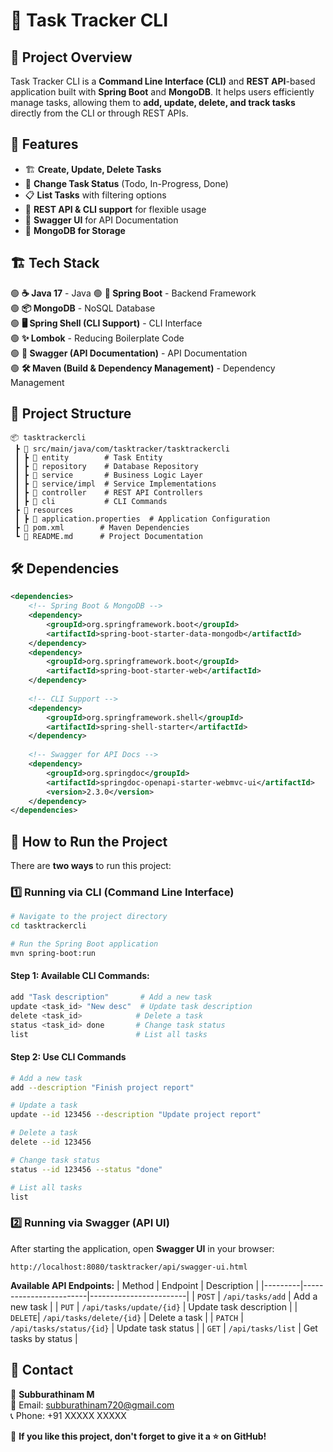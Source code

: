 # 📝 Task Tracker CLI

## 🚀 Project Overview
Task Tracker CLI is a **Command Line Interface (CLI)** and **REST API**-based application built with **Spring Boot** and **MongoDB**. It helps users efficiently manage tasks, allowing them to **add, update, delete, and track tasks** directly from the CLI or through REST APIs.

## 🎯 Features
- 🏗️ **Create, Update, Delete Tasks**
- 🔄 **Change Task Status** (Todo, In-Progress, Done)
- 📋 **List Tasks** with filtering options
- 📡 **REST API & CLI support** for flexible usage
- 📜 **Swagger UI** for API Documentation
- 🌿 **MongoDB for Storage**  


## 🏗️ Tech Stack
🟢 **☕ Java 17** - Java 
🟢 **🌱 Spring Boot** - Backend Framework  
🟢 **📦 MongoDB** - NoSQL Database  
🟢 **🖥️ Spring Shell (CLI Support)** - CLI Interface  
🟢 **✨ Lombok** - Reducing Boilerplate Code  
🟢 **📜 Swagger (API Documentation)** - API Documentation  
🟢 **🛠️ Maven (Build & Dependency Management)** - Dependency Management  

## 📂 Project Structure
```
📦 tasktrackercli
 ┣ 📂 src/main/java/com/tasktracker/tasktrackercli
 ┃ ┣ 📂 entity        # Task Entity
 ┃ ┣ 📂 repository    # Database Repository
 ┃ ┣ 📂 service       # Business Logic Layer
 ┃ ┣ 📂 service/impl  # Service Implementations
 ┃ ┣ 📂 controller    # REST API Controllers
 ┃ ┣ 📂 cli           # CLI Commands
 ┣ 📂 resources
 ┃ ┣ 📜 application.properties  # Application Configuration
 ┣ 📜 pom.xml        # Maven Dependencies
 ┗ 📜 README.md      # Project Documentation
```

## 🛠️ Dependencies
```xml
<dependencies>
    <!-- Spring Boot & MongoDB -->
    <dependency>
        <groupId>org.springframework.boot</groupId>
        <artifactId>spring-boot-starter-data-mongodb</artifactId>
    </dependency>
    <dependency>
        <groupId>org.springframework.boot</groupId>
        <artifactId>spring-boot-starter-web</artifactId>
    </dependency>
    
    <!-- CLI Support -->
    <dependency>
        <groupId>org.springframework.shell</groupId>
        <artifactId>spring-shell-starter</artifactId>
    </dependency>
    
    <!-- Swagger for API Docs -->
    <dependency>
        <groupId>org.springdoc</groupId>
        <artifactId>springdoc-openapi-starter-webmvc-ui</artifactId>
        <version>2.3.0</version>
    </dependency>
</dependencies>
```

## 🚀 How to Run the Project
There are **two ways** to run this project:
### 1️⃣ Running via CLI (Command Line Interface)
```sh
# Navigate to the project directory
cd tasktrackercli

# Run the Spring Boot application
mvn spring-boot:run
```
#### **Step 1: Available CLI Commands:**
```sh
add "Task description"       # Add a new task
update <task_id> "New desc"  # Update task description
delete <task_id>            # Delete a task
status <task_id> done       # Change task status
list                        # List all tasks
```

#### **Step 2: Use CLI Commands**
```bash
# Add a new task
add --description "Finish project report"

# Update a task
update --id 123456 --description "Update project report"

# Delete a task
delete --id 123456

# Change task status
status --id 123456 --status "done"

# List all tasks
list
```

### 2️⃣ Running via Swagger (API UI)
After starting the application, open **Swagger UI** in your browser:
```
http://localhost:8080/tasktracker/api/swagger-ui.html
```
**Available API Endpoints:**
| Method  | Endpoint               | Description            |
|---------|------------------------|------------------------|
| `POST`  | `/api/tasks/add`       | Add a new task        |
| `PUT`   | `/api/tasks/update/{id}` | Update task description |
| `DELETE`| `/api/tasks/delete/{id}` | Delete a task         |
| `PATCH` | `/api/tasks/status/{id}` | Update task status    |
| `GET`   | `/api/tasks/list`      | Get tasks by status   |

## 📧 Contact
👤 **Subburathinam M**  
📩 Email: [subburathinam720@gmail.com](mailto:subburathinam720@gmail.com)  
📞 Phone: +91 XXXXX XXXXX  

🌟 **If you like this project, don't forget to give it a ⭐ on GitHub!**

